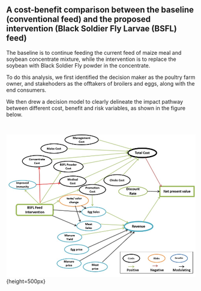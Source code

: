  ## A cost-benefit comparison between the baseline (conventional feed) and the proposed intervention (Black Soldier Fly Larvae (BSFL) feed)
 
The baseline is to continue feeding the current feed of maize meal and soybean concentrate mixture, while the intervention is to replace the soybean with Black Soldier Fly powder in the concentrate. 

To do this analysis, we first identified the decision maker as the poultry farm owner, and stakehoders as the offtakers of broilers and eggs, along with the end consumers. 

We then drew a decision model to clearly delineate the impact pathway between different cost, benefit and risk variables, as shown in the figure below. 

<br>

![***Impact Pathway Model showing Causal Relationships Between Costs, Benefits and Risk of the Intervention***](./impact_pathway_model.jpg){height=500px}
